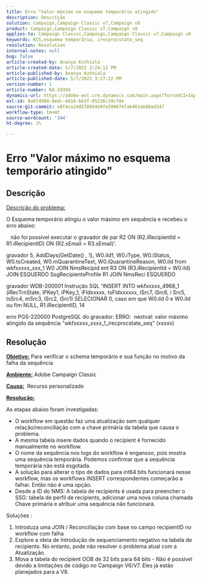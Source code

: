 ```yaml
---
title: Erro "Valor máximo no esquema temporário atingido"
description: Descrição
solution: Campaign,Campaign Classic v7,Campaign v8
product: Campaign,Campaign Classic v7,Campaign v8
applies-to: Campaign Classic,Campaign,Campaign Classic v7,Campaign v8
keywords: KCS,esquema temporário, irecprocstate_seq
resolution: Resolution
internal-notes: null
bug: false
article-created-by: Ananya Kuthiala
article-created-date: 5/7/2022 3:24:12 PM
article-published-by: Ananya Kuthiala
article-published-date: 5/7/2022 3:27:22 PM
version-number: 1
article-number: KA-19394
dynamics-url: https://adobe-ent.crm.dynamics.com/main.aspx?forceUCI=1&pagetype=entityrecord&etn=knowledgearticle&id=f17f99ba-19ce-ec11-a7b5-0022480a8e40
exl-id: 0a6f4988-8edc-4816-bb3f-05236c39cf8e
source-git-commit: e8f4ca2dd578944d4fe399074fab461de88ad247
workflow-type: tm+mt
source-wordcount: '344'
ht-degree: 1%

---
```


# Erro &quot;Valor máximo no esquema temporário atingido&quot;

## Descrição


<u>Descrição do problema:</u>

O Esquema temporário atingiu o valor máximo em sequência e recebeu o erro abaixo:

   não foi possível executar o gravador de par R2 ON (R2.iRecipientId = R1.iRecipientID) ON (R2.sEmail = R3.sEmail)&#39;.

gravador 5, AddDays(GetDate() , 1), W0.iId1, W0.iType, W0.iStatus, W0.tsCreated, W0.mQuarantineText, W0.iQuarantineReason, W0.iId from wkfxxxxx_xxx_1 W0 JOIN NmsRecipid ent R3 ON (R3.iRecipientId = W0.iId) JOIN ESQUERDO SsgRecipientsProfile R1 JOIN NmsReci ESQUERDO

gravador WDB-200001 Instrução SQL &#39;INSERT INTO wkfxxxxx_4968_1 (iRecTrnState, iPKey1, iPKey_1, iFldxxxxx, tsFldxxxxxx, iSrc7, iSrc6, i Src5, tsSrc4, mSrc3, iSrc2, iSrc1) SELECIONAR 0, caso em que W0.iId 0 e W0.iId ou fim NULL, R1.iRecipientID, 14

erro PGS-220000 PostgreSQL do gravador: ERRO:  nextval: valor máximo atingido da sequência &quot;wkfxxxxx_xxxx_1_irecprocstate_seq&quot; (xxxxx)


## Resolução


<b><u>Objetivo:</u></b> Para verificar o schema temporário e sua função no motivo da falha da sequência

<b><u>Ambiente:</u></b> Adobe Campaign Classic

<b><u>Causa:</u></b>  Recurso personalizado

<b><u>Resolução:</u></b>

As etapas abaixo foram investigadas:

- O workflow em questão faz uma atualização sem qualquer relação/reconciliação com a chave primária da tabela que causa o problema.
- A mesma tabela insere dados quando o recipient é fornecido manualmente no workflow.
- O nome da sequência nos logs do workflow é enganoso, pois mostra uma sequência temporária. Podemos confirmar que a sequência temporária não está esgotada.
- A solução para alterar o tipo de dados para int64 bits funcionará nesse workflow, mas os workflows INSERT correspondentes começarão a falhar. Então não é uma opção.
- Desde a ID do NMS: A tabela de recipients é usada para preencher o SSG: tabela de perfil de recipients, adicionar uma nova coluna chamada Chave primária e atribuir uma sequência não funcionará.


Soluções :

1. Introduza uma JOIN / Reconciliação com base no campo recipientID no workflow com falha
2. Explore a ideia de Introdução de sequenciamento negativo na tabela de recipients. No entanto, pode não resolver o problema atual com a Atualização.
3. Mova a tabela do recipient OOB de 32 bits para 64 bits - Não é possível devido a limitações de código no Campaign V6/V7. Eles já estão planejados para a V8.
